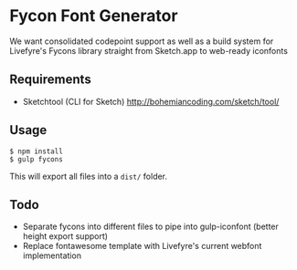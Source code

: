 # Fycon Font Generator

We want consolidated codepoint support as well as a build system for Livefyre's Fycons library straight from Sketch.app to web-ready iconfonts  

## Requirements
* Sketchtool (CLI for Sketch) http://bohemiancoding.com/sketch/tool/

## Usage
```
$ npm install  
$ gulp fycons
```

This will export all files into a ``dist/`` folder.

## Todo
* Separate fycons into different files to pipe into gulp-iconfont (better height export support)
* Replace fontawesome template with Livefyre's current webfont implementation